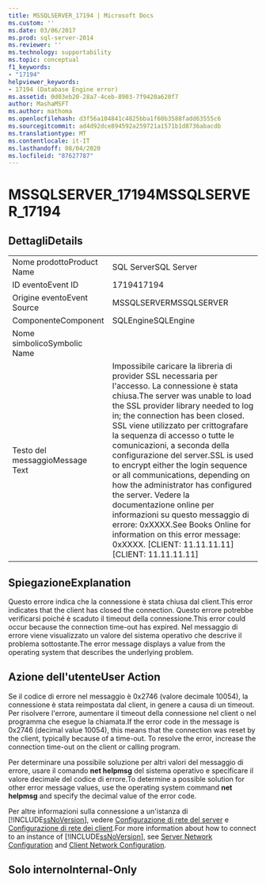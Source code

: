 ```yaml
---
title: MSSQLSERVER_17194 | Microsoft Docs
ms.custom: ''
ms.date: 03/06/2017
ms.prod: sql-server-2014
ms.reviewer: ''
ms.technology: supportability
ms.topic: conceptual
f1_keywords:
- "17194"
helpviewer_keywords:
- 17194 (Database Engine error)
ms.assetid: 0d03eb20-28a7-4ceb-8903-7f9420a620f7
author: MashaMSFT
ms.author: mathoma
ms.openlocfilehash: d3f56a104841c4825bba1f60b3588fadd63555c6
ms.sourcegitcommit: ad4d92dce894592a259721a1571b1d8736abacdb
ms.translationtype: MT
ms.contentlocale: it-IT
ms.lasthandoff: 08/04/2020
ms.locfileid: "87627787"
---
```

# <a name="mssqlserver_17194"></a><span data-ttu-id="1ef35-102">MSSQLSERVER_17194</span><span class="sxs-lookup"><span data-stu-id="1ef35-102">MSSQLSERVER_17194</span></span>
    
## <a name="details"></a><span data-ttu-id="1ef35-103">Dettagli</span><span class="sxs-lookup"><span data-stu-id="1ef35-103">Details</span></span>  
  
|||  
|-|-|  
|<span data-ttu-id="1ef35-104">Nome prodotto</span><span class="sxs-lookup"><span data-stu-id="1ef35-104">Product Name</span></span>|<span data-ttu-id="1ef35-105">SQL Server</span><span class="sxs-lookup"><span data-stu-id="1ef35-105">SQL Server</span></span>|  
|<span data-ttu-id="1ef35-106">ID evento</span><span class="sxs-lookup"><span data-stu-id="1ef35-106">Event ID</span></span>|<span data-ttu-id="1ef35-107">17194</span><span class="sxs-lookup"><span data-stu-id="1ef35-107">17194</span></span>|  
|<span data-ttu-id="1ef35-108">Origine evento</span><span class="sxs-lookup"><span data-stu-id="1ef35-108">Event Source</span></span>|<span data-ttu-id="1ef35-109">MSSQLSERVER</span><span class="sxs-lookup"><span data-stu-id="1ef35-109">MSSQLSERVER</span></span>|  
|<span data-ttu-id="1ef35-110">Componente</span><span class="sxs-lookup"><span data-stu-id="1ef35-110">Component</span></span>|<span data-ttu-id="1ef35-111">SQLEngine</span><span class="sxs-lookup"><span data-stu-id="1ef35-111">SQLEngine</span></span>|  
|<span data-ttu-id="1ef35-112">Nome simbolico</span><span class="sxs-lookup"><span data-stu-id="1ef35-112">Symbolic Name</span></span>||  
|<span data-ttu-id="1ef35-113">Testo del messaggio</span><span class="sxs-lookup"><span data-stu-id="1ef35-113">Message Text</span></span>|<span data-ttu-id="1ef35-114">Impossibile caricare la libreria di provider SSL necessaria per l'accesso. La connessione è stata chiusa.</span><span class="sxs-lookup"><span data-stu-id="1ef35-114">The server was unable to load the SSL provider library needed to log in; the connection has been closed.</span></span> <span data-ttu-id="1ef35-115">SSL viene utilizzato per crittografare la sequenza di accesso o tutte le comunicazioni, a seconda della configurazione del server.</span><span class="sxs-lookup"><span data-stu-id="1ef35-115">SSL is used to encrypt either the login sequence or all communications, depending on how the administrator has configured the server.</span></span> <span data-ttu-id="1ef35-116">Vedere la documentazione online per informazioni su questo messaggio di errore:  0xXXXX.</span><span class="sxs-lookup"><span data-stu-id="1ef35-116">See Books Online for information on this error message:  0xXXXX.</span></span> <span data-ttu-id="1ef35-117">[CLIENT: 11.11.11.11]</span><span class="sxs-lookup"><span data-stu-id="1ef35-117">[CLIENT: 11.11.11.11]</span></span>|  
  
## <a name="explanation"></a><span data-ttu-id="1ef35-118">Spiegazione</span><span class="sxs-lookup"><span data-stu-id="1ef35-118">Explanation</span></span>  
 <span data-ttu-id="1ef35-119">Questo errore indica che la connessione è stata chiusa dal client.</span><span class="sxs-lookup"><span data-stu-id="1ef35-119">This error indicates that the client has closed the connection.</span></span> <span data-ttu-id="1ef35-120">Questo errore potrebbe verificarsi poiché è scaduto il timeout della connessione.</span><span class="sxs-lookup"><span data-stu-id="1ef35-120">This error could occur because the connection time-out has expired.</span></span> <span data-ttu-id="1ef35-121">Nel messaggio di errore viene visualizzato un valore del sistema operativo che descrive il problema sottostante.</span><span class="sxs-lookup"><span data-stu-id="1ef35-121">The error message displays a value from the operating system that describes the underlying problem.</span></span>  
  
## <a name="user-action"></a><span data-ttu-id="1ef35-122">Azione dell'utente</span><span class="sxs-lookup"><span data-stu-id="1ef35-122">User Action</span></span>  
 <span data-ttu-id="1ef35-123">Se il codice di errore nel messaggio è 0x2746 (valore decimale 10054), la connessione è stata reimpostata dal client, in genere a causa di un timeout. Per risolvere l'errore, aumentare il timeout della connessione nel client o nel programma che esegue la chiamata.</span><span class="sxs-lookup"><span data-stu-id="1ef35-123">If the error code in the message is 0x2746 (decimal value 10054), this means that the connection was reset by the client, typically because of a time-out. To resolve the error, increase the connection time-out on the client or calling program.</span></span>  
  
 <span data-ttu-id="1ef35-124">Per determinare una possibile soluzione per altri valori del messaggio di errore, usare il comando **net helpmsg** del sistema operativo e specificare il valore decimale del codice di errore.</span><span class="sxs-lookup"><span data-stu-id="1ef35-124">To determine a possible solution for other error message values, use the operating system command **net helpmsg** and specify the decimal value of the error code.</span></span>  
  
 <span data-ttu-id="1ef35-125">Per altre informazioni sulla connessione a un'istanza di [!INCLUDE[ssNoVersion](../../includes/ssnoversion-md.md)], vedere [Configurazione di rete del server](../../database-engine/configure-windows/server-network-configuration.md) e [Configurazione di rete dei client](../../database-engine/configure-windows/client-network-configuration.md).</span><span class="sxs-lookup"><span data-stu-id="1ef35-125">For more information about how to connect to an instance of [!INCLUDE[ssNoVersion](../../includes/ssnoversion-md.md)], see [Server Network Configuration](../../database-engine/configure-windows/server-network-configuration.md) and [Client Network Configuration](../../database-engine/configure-windows/client-network-configuration.md).</span></span>  
  
## <a name="internal-only"></a><span data-ttu-id="1ef35-126">Solo interno</span><span class="sxs-lookup"><span data-stu-id="1ef35-126">Internal-Only</span></span>  
  
